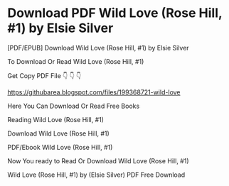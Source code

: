 # Download PDF Wild Love (Rose Hill, #1) by Elsie Silver
[PDF/EPUB] Download Wild Love (Rose Hill, #1) by Elsie Silver

To Download Or Read Wild Love (Rose Hill, #1)

Get Copy PDF File 👇 👇 👇

https://githubarea.blogspot.com/files/199368721-wild-love

Here You Can Download Or Read Free Books

Reading Wild Love (Rose Hill, #1)

Download Wild Love (Rose Hill, #1)

PDF/Ebook Wild Love (Rose Hill, #1)

Now You ready to Read Or Download Wild Love (Rose Hill, #1)

Wild Love (Rose Hill, #1) by (Elsie Silver) PDF Free Download
